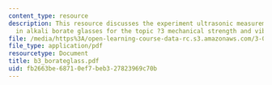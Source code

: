```yaml
---
content_type: resource
description: This resource discusses the experiment ultrasonic measurement of modulus
  in alkali borate glasses for the topic ?3 mechanical strength and vibration.
file: /media/https%3A/open-learning-course-data-rc.s3.amazonaws.com/3-014-materials-laboratory-fall-2006/fb2663be68710ef7beb327823969c70b_b3_borateglass.pdf
file_type: application/pdf
resourcetype: Document
title: b3_borateglass.pdf
uid: fb2663be-6871-0ef7-beb3-27823969c70b
---
```

